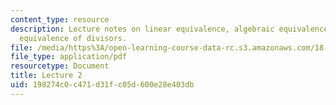 ```yaml
---
content_type: resource
description: Lecture notes on linear equivalence, algebraic equivalence, and numerical
  equivalence of divisors.
file: /media/https%3A/open-learning-course-data-rc.s3.amazonaws.com/18-727-topics-in-algebraic-geometry-algebraic-surfaces-spring-2008/198274c0c471d31fc05d600e28e403db_lect2.pdf
file_type: application/pdf
resourcetype: Document
title: Lecture 2
uid: 198274c0-c471-d31f-c05d-600e28e403db
---
```

